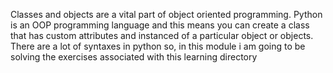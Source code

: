 Classes and objects are a vital part of object oriented programming. Python is an OOP programming language and this means you can create a class that has custom attributes and instanced of a particular object or objects. There are a lot of syntaxes in python so, in this module i am going to be solving the exercises associated with this learning directory
